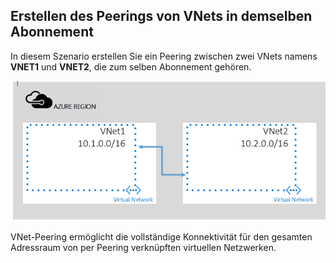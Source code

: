 ## <a name="peering-vnets-in-the-same-subscription"></a>Erstellen des Peerings von VNets in demselben Abonnement
In diesem Szenario erstellen Sie ein Peering zwischen zwei VNets namens **VNET1** und **VNET2**, die zum selben Abonnement gehören. 

![Einfaches Szenario](./media/virtual-networks-create-vnetpeering-scenario-basic-include/figure01.PNG)

VNet-Peering ermöglicht die vollständige Konnektivität für den gesamten Adressraum von per Peering verknüpften virtuellen Netzwerken.    

